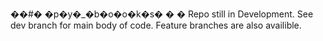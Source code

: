 ��#� �p�y�_�b�o�o�k�s�
�
� Repo still in Development. See dev branch for main body of code. Feature branches are also availible.
